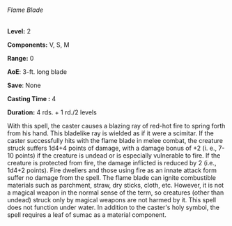 ###### Flame Blade

**Level:** 2

**Components:** V, S, M

**Range:** 0

**AoE**: 3-ft. long blade

**Save**: None

**Casting Time :** 4

**Duration:** 4 rds. + 1 rd./2 levels

With this spell, the caster causes a blazing ray of red-hot fire to spring forth from his hand. This bladelike ray is wielded as if it were a scimitar. If the caster successfully hits with the flame blade in melee combat, the creature struck suffers 1d4+4 points of damage, with a damage bonus of +2 (i. e., 7-10 points) if the creature is undead or is especially vulnerable to fire. If the creature is protected from fire, the damage inflicted is reduced by 2 (i.e., 1d4+2 points). Fire dwellers and those using fire as an innate attack form suffer no damage from the spell. The flame blade can ignite combustible materials such as parchment, straw, dry sticks, cloth, etc. However, it is not a magical weapon in the normal sense of the term, so creatures (other than undead) struck only by magical weapons are not harmed by it. This spell does not function under water. In addition to the caster's holy symbol, the spell requires a leaf of sumac as a material component.